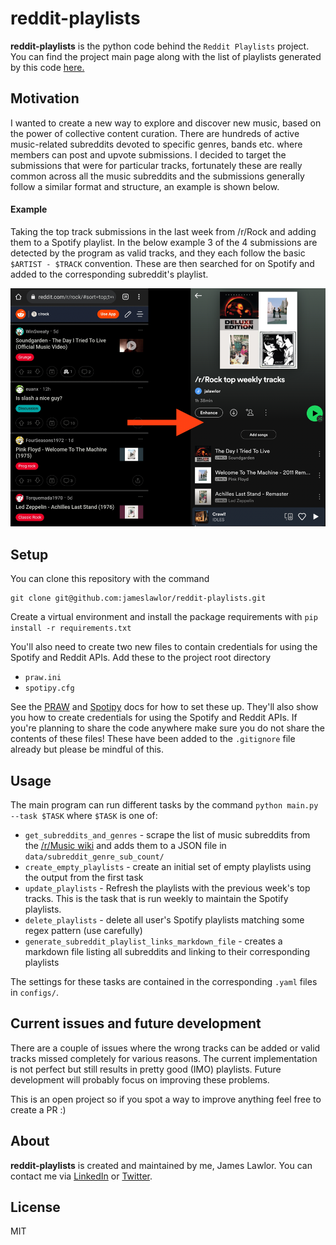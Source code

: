 # reddit-playlists

**reddit-playlists** is the python code behind the `Reddit Playlists` project. 
You can find the project main page along with the list of playlists generated by this code [here.](https://jameslawlor.github.io/reddit-playlists/)
 
## Motivation

 I wanted to create a new way to explore and discover new music, based on the power of collective content curation.
There are hundreds of active music-related subreddits devoted to specific genres, bands etc. where members can post and upvote submissions.
 I decided to target the submissions that were for particular tracks, fortunately these are really common across all the music subreddits and the submissions generally follow a similar format and structure, an example is shown below.

#### Example
Taking the top track submissions in the last week from /r/Rock and adding them to a Spotify playlist. 
In the below example 3 of the 4 submissions are detected by the program as valid tracks, and they each follow the basic `$ARTIST - $TRACK` convention. 
 These are then searched for on Spotify and added to the corresponding subreddit's playlist.


 ![img.png](docs/img.png)

## Setup

You can clone this repository with the command
 
```
git clone git@github.com:jameslawlor/reddit-playlists.git
```

Create a virtual environment and install the package requirements with `pip install -r requirements.txt`

You'll also need to create two new files to contain credentials for using the Spotify and Reddit APIs. 
Add these to the project root directory

* `praw.ini`
* `spotipy.cfg`

 See the [PRAW](https://praw.readthedocs.io/en/stable/) and [Spotipy](https://spotipy.readthedocs.io/) docs for how to set these up.
 They'll also show you how to create credentials for using the Spotify and Reddit APIs.
 If you're planning to share the code anywhere make sure you do not share the contents of these files! 
 These have been added to the `.gitignore` file already but please be mindful of this.

## Usage

 The main program can run different tasks by the command `python main.py --task $TASK` where `$TASK` is one of:
* `get_subreddits_and_genres` - scrape the list of music subreddits from the [/r/Music wiki](https://www.reddit.com/r/Music/wiki/musicsubreddits/) and adds them to a JSON file in `data/subreddit_genre_sub_count/`
* `create_empty_playlists` - create an initial set of empty playlists using the output from the first task
* `update_playlists` - Refresh the playlists with the previous week's top tracks. This is the task that is run weekly to maintain the Spotify playlists.
* `delete_playlists` - delete all user's Spotify playlists matching some regex pattern (use carefully)  
* `generate_subreddit_playlist_links_markdown_file` - creates a markdown file listing all subreddits and linking to their corresponding playlists

 The settings for these tasks are contained in the corresponding `.yaml` files in `configs/`.

## Current issues and future development

There are a couple of issues where the wrong tracks can be added or valid tracks missed completely for various reasons.
 The current implementation is not perfect but still results in pretty good (IMO) playlists.
Future development will probably focus on improving these problems.

This is an open project so if you spot a way to improve anything feel free to create a PR :)

## About

 **reddit-playlists** is created and maintained by me, James Lawlor. 
 You can contact me via [LinkedIn](https://www.linkedin.com/in/james-lawlor/) or [Twitter](https://twitter.com/lawlorino).

## License

 MIT
